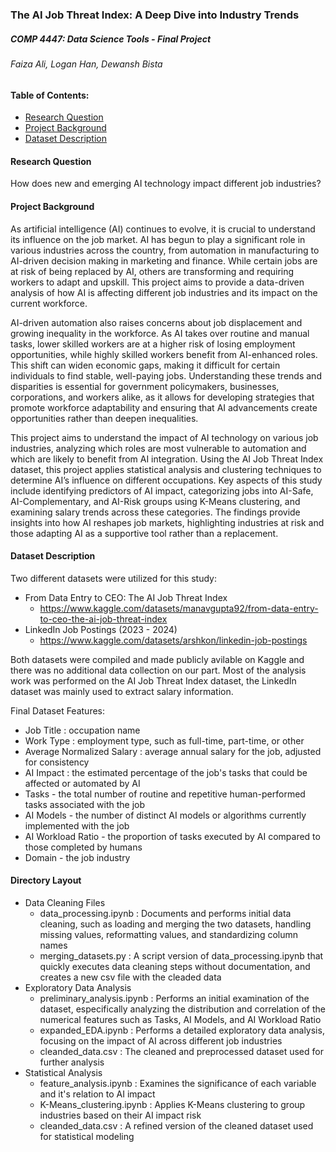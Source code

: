 ### The AI Job Threat Index: A Deep Dive into Industry Trends
##### COMP 4447: Data Science Tools - Final Project
###### Faiza Ali, Logan Han, Dewansh Bista

#### Table of Contents:
- [Research Question](#-research-question) &nbsp;
- [Project Background](#-project-background) &nbsp;
- [Dataset Description](#-dataset-description) &nbsp;


#### Research Question

How does new and emerging AI technology impact different job industries?

#### Project Background

As artificial intelligence (AI) continues to evolve, it is crucial to understand its influence on the job market. 
AI has begun to play a significant role in various industries across the country, from automation in manufacturing 
to AI-driven decision making in marketing and finance. While certain jobs are at risk of being replaced by AI, others 
are transforming and requiring workers to adapt and upskill. This project aims to provide a data-driven analysis of 
how AI is affecting different job industries and its impact on the current workforce.

AI-driven automation also raises concerns about job displacement and growing inequality in the workforce. As AI takes over 
routine and manual tasks, lower skilled workers are at a higher risk of losing employment opportunities, while highly skilled 
workers benefit from AI-enhanced roles. This shift can widen economic gaps, making it difficult for certain individuals to find 
stable, well-paying jobs. Understanding these trends and disparities is essential for government policymakers, businesses, 
corporations, and workers alike, as it allows for developing strategies that promote workforce adaptability and ensuring 
that AI advancements create opportunities rather than deepen inequalities.

This project aims to understand the impact of AI technology on various job industries, analyzing which roles are most vulnerable 
to automation and which are likely to benefit from AI integration. Using the AI Job Threat Index dataset, this project applies 
statistical analysis and clustering techniques to determine AI’s influence on different occupations. Key aspects of this study include 
identifying predictors of AI impact, categorizing jobs into AI-Safe, AI-Complementary, and AI-Risk groups using K-Means clustering, 
and examining salary trends across these categories. The findings provide insights into how AI reshapes job markets, highlighting 
industries at risk and those adapting AI as a supportive tool rather than a replacement.

#### Dataset Description

Two different datasets were utilized for this study:
- From Data Entry to CEO: The AI Job Threat Index
  - https://www.kaggle.com/datasets/manavgupta92/from-data-entry-to-ceo-the-ai-job-threat-index
- LinkedIn Job Postings (2023 - 2024)
  - https://www.kaggle.com/datasets/arshkon/linkedin-job-postings

Both datasets were compiled and made publicly avilable on Kaggle and there was no additional data collection on our part.
Most of the analysis work was performed on the AI Job Threat Index dataset, the LinkedIn dataset was mainly used to extract salary information. 

Final Dataset Features:
- Job Title : occupation name
- Work Type :  employment type, such as full-time, part-time, or other
- Average Normalized Salary : average annual salary for the job, adjusted for consistency
- AI Impact : the estimated percentage of the job's tasks that could be affected or automated by AI
- Tasks - the total number of routine and repetitive human-performed tasks associated with the job
- AI Models - the number of distinct AI models or algorithms currently implemented with the job 
- AI Workload Ratio - the proportion of tasks executed by AI compared to those completed by humans
- Domain - the job industry 

#### Directory Layout
- Data Cleaning Files  
    - data_processing.ipynb : Documents and performs initial data cleaning, such as loading and merging the two datasets, handling missing values, reformatting values, and standardizing column names
    - merging_datasets.py : A script version of data_processing.ipynb that quickly executes data cleaning steps without documentation, and creates a new csv file with the cleaded data
- Exploratory Data Analysis 
    - preliminary_analysis.ipynb : Performs an initial examination of the dataset, especifically analyzing the distribution and correlation of the numerical features such as Tasks, AI Models, and AI Workload Ratio
    - expanded_EDA.ipynb : Performs a detailed exploratory data analysis, focusing on the impact of AI across different job industries 
    - cleanded_data.csv : The cleaned and preprocessed dataset used for further analysis
- Statistical Analysis 
    - feature_analysis.ipynb : Examines the significance of each variable and it's relation to AI impact 
    - K-Means_clustering.ipynb : Applies K-Means clustering to group industries based on their AI impact risk
    - cleanded_data.csv :  A refined version of the cleaned dataset used for statistical modeling
      
  
